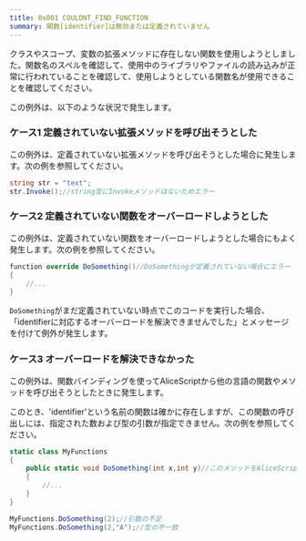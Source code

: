 ```yaml
---
title: 0x001 COULDNT_FIND_FUNCTION
summary: 関数[identifier]は無効または定義されていません
---
```


クラスやスコープ、変数の拡張メソッドに存在しない関数を使用しようとしました。関数名のスペルを確認して、使用中のライブラリやファイルの読み込みが正常に行われていることを確認して、使用しようとしている関数名が使用できることを確認してください。

この例外は、以下のような状況で発生します。

### ケース1 定義されていない拡張メソッドを呼び出そうとした

この例外は、定義されていない拡張メソッドを呼び出そうとした場合に発生します。次の例を参照してください。

```cs title="AliceScript"
string str = "text";
str.Invoke();//string型にInvokeメソッドはないためエラー
```

### ケース2 定義されていない関数をオーバーロードしようとした

この例外は、定義されていない関数をオーバーロードしようとした場合にもよく発生します。次の例を参照してください。

```cs title="AliceScript"
function override DoSomething()//DoSomethingが定義されていない場合にエラー
{
    //...
}
```

`DoSomething`がまだ定義されていない時点でこのコードを実行した場合、「identifierに対応するオーバーロードを解決できませんでした」とメッセージを付けて例外が発生します。

### ケース3 オーバーロードを解決できなかった

この例外は、関数バインディングを使ってAliceScriptから他の言語の関数やメソッドを呼び出そうとしたときに発生します。

このとき、'identifier'という名前の関数は確かに存在しますが、この関数の呼び出しには、指定された数および型の引数が指定できません。次の例を参照してください。

```cs title="Define.cs"
static class MyFunctions
{
    public static void DoSomething(int x,int y)//このメソッドをAliceScriptにバインド
    {
        //...
    }
}
```

```cs title="AliceScript"
MyFunctions.DoSomething(2);//引数の不足
MyFunctions.DoSomething(2,"A");//型の不一致
```
